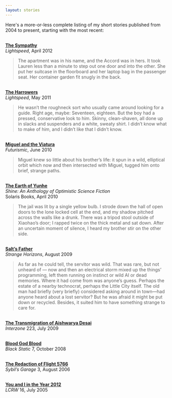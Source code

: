 ```yaml
---
layout: stories
---
```


Here's a more-or-less complete listing of my short stories published from 2004 to present, starting with the most recent:
<p></p>
<div style="margin-top: 30px;">
</div>
   
**[The Sympathy](http://www.lightspeedmagazine.com/fiction/the-sympathy/)**   
<em>Lightspeed</em>, April 2012  

> The apartment was in his name, and the Accord was in hers. It took Lauren less than a minute to step out one door and into 
> the other. She put her suitcase in the floorboard and her laptop bag in the passenger seat. Her container garden fit snugly
> in the back.  

<div style="margin-top: 30px;">
	</div>

**[The Harrowers](http://www.lightspeedmagazine.com/fiction/the-harrowers/)**   
<em>Lightspeed</em>, May 2011

> He wasn’t the roughneck sort who usually came around looking for a guide. Right age, maybe: Seventeen, eighteen. But the boy had a pressed, conservative look to him. Skinny, clean-shaven, all done up in slacks and suspenders and a white, sweaty shirt. I didn’t know what to make of him, and I didn’t like that I didn’t know. 


<div style="margin-top: 30px;">
	</div>

**[Miguel and the Viatura](http://futurismic.com/2010/06/01/new-fiction-miguel-and-the-viatura-by-eric-gregory/)**   
<em>Futurismic</em>, June 2010

> Miguel knew so little about his brother’s life: it spun in a wild, elliptical orbit which now and then intersected with Miguel, tugged him onto brief, strange paths.

<div style="margin-top: 30px;">
	</div>

**[The Earth of Yunhe]()**   
<em>Shine: An Anthology of Optimistic Science Fiction</em>   
Solaris Books, April 2010

>The jail was lit by a single yellow bulb. I strode down the hall of open doors to the lone locked cell at the end, and my shadow pitched across the walls like a drunk. There was a tripod stool outside of Xiaohao’s door; I rapped twice on the thick metal and sat down. After an uncertain moment of silence, I heard my brother stir on the other side.

<div style="margin-top: 30px;">
	</div>

**[Salt’s Father](http://www.strangehorizons.com/2009/20090803/salt-f.shtml)**   
<em>Strange Horizons</em>, August 2009

>As far as he could tell, the servitor was wild. That was rare, but not unheard of — now and then an electrical storm mixed up the things’ programming, left them running on instinct or wild AI or dead memories. Where it had come from was anyone’s guess. Perhaps the estate of a nearby technocrat, perhaps the Little City itself. The old man had briefly (very briefly) considered asking around in town—had anyone heard about a lost servitor? But he was afraid it might be put down or recycled. Besides, it suited him to have something strange to care for.

<div style="margin-top: 30px;">
	</div>

**[The Transmigration of Aishwarya Desai]()**   
<em>Interzone</em> 223, July 2009

<div style="margin-top: 30px;">
	</div>

**[Blood God Blood]()**   
<em>Black Static</em> 7, October 2008

<div style="margin-top: 30px;">
	</div>

**[The Redaction of Flight 5766](http://www.sensesfive.com/sg3.php)**    
<em>Sybil’s Garage</em> 3, August 2006

<div style="margin-top: 30px;">
	</div>

**[You and I in the Year 2012](http://lcrw.net/issues/lcrw16.htm)**   
<em>LCRW</em> 16, July 2005